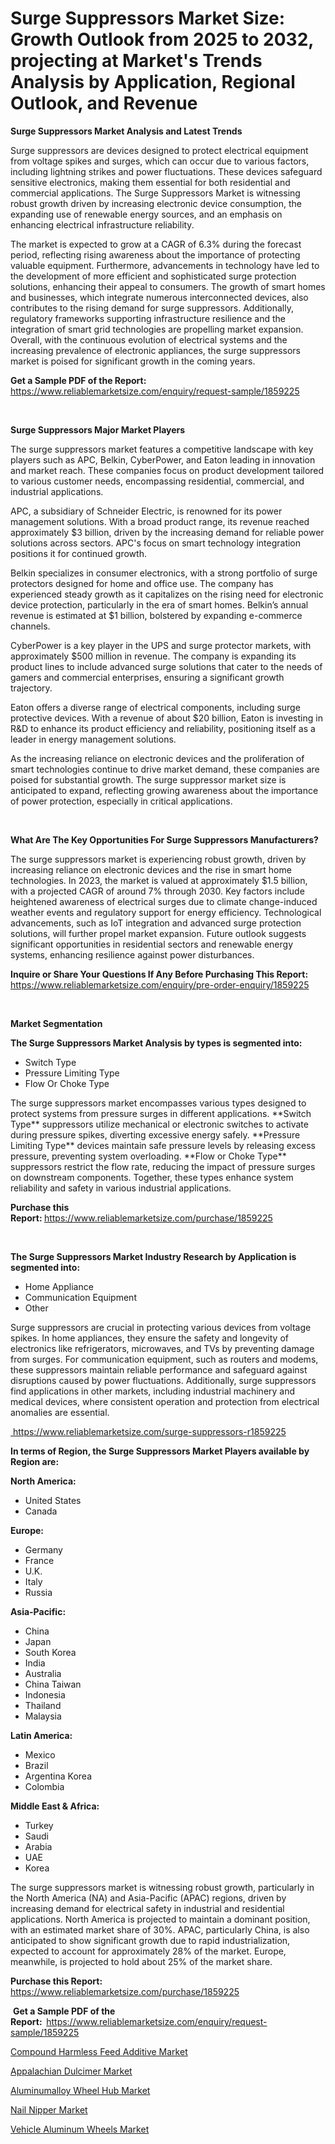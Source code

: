 <p><h1>Surge Suppressors Market Size: Growth Outlook from 2025 to 2032, projecting at Market's Trends Analysis by Application, Regional Outlook, and Revenue</h1></p><p><strong>Surge Suppressors Market Analysis and Latest Trends</strong></p>
<p><p>Surge suppressors are devices designed to protect electrical equipment from voltage spikes and surges, which can occur due to various factors, including lightning strikes and power fluctuations. These devices safeguard sensitive electronics, making them essential for both residential and commercial applications. The Surge Suppressors Market is witnessing robust growth driven by increasing electronic device consumption, the expanding use of renewable energy sources, and an emphasis on enhancing electrical infrastructure reliability.</p><p>The market is expected to grow at a CAGR of 6.3% during the forecast period, reflecting rising awareness about the importance of protecting valuable equipment. Furthermore, advancements in technology have led to the development of more efficient and sophisticated surge protection solutions, enhancing their appeal to consumers. The growth of smart homes and businesses, which integrate numerous interconnected devices, also contributes to the rising demand for surge suppressors. Additionally, regulatory frameworks supporting infrastructure resilience and the integration of smart grid technologies are propelling market expansion. Overall, with the continuous evolution of electrical systems and the increasing prevalence of electronic appliances, the surge suppressors market is poised for significant growth in the coming years.</p></p>
<p><strong>Get a Sample PDF of the Report:&nbsp;</strong> <a href="https://www.reliablemarketsize.com/enquiry/request-sample/1859225?utm_campaign=1898&utm_medium=2&utm_source=Github&utm_content=ia&utm_term=05022025&utm_id=surge-suppressors">https://www.reliablemarketsize.com/enquiry/request-sample/1859225</a></p>
<p>&nbsp;</p>
<p><strong>Surge Suppressors Major Market Players</strong></p>
<p><p>The surge suppressors market features a competitive landscape with key players such as APC, Belkin, CyberPower, and Eaton leading in innovation and market reach. These companies focus on product development tailored to various customer needs, encompassing residential, commercial, and industrial applications.</p><p>APC, a subsidiary of Schneider Electric, is renowned for its power management solutions. With a broad product range, its revenue reached approximately $3 billion, driven by the increasing demand for reliable power solutions across sectors. APC's focus on smart technology integration positions it for continued growth.</p><p>Belkin specializes in consumer electronics, with a strong portfolio of surge protectors designed for home and office use. The company has experienced steady growth as it capitalizes on the rising need for electronic device protection, particularly in the era of smart homes. Belkin’s annual revenue is estimated at $1 billion, bolstered by expanding e-commerce channels.</p><p>CyberPower is a key player in the UPS and surge protector markets, with approximately $500 million in revenue. The company is expanding its product lines to include advanced surge solutions that cater to the needs of gamers and commercial enterprises, ensuring a significant growth trajectory.</p><p>Eaton offers a diverse range of electrical components, including surge protective devices. With a revenue of about $20 billion, Eaton is investing in R&D to enhance its product efficiency and reliability, positioning itself as a leader in energy management solutions.</p><p>As the increasing reliance on electronic devices and the proliferation of smart technologies continue to drive market demand, these companies are poised for substantial growth. The surge suppressor market size is anticipated to expand, reflecting growing awareness about the importance of power protection, especially in critical applications.</p></p>
<p>&nbsp;</p>
<p><strong>What Are The Key Opportunities For Surge Suppressors Manufacturers?</strong></p>
<p><p>The surge suppressors market is experiencing robust growth, driven by increasing reliance on electronic devices and the rise in smart home technologies. In 2023, the market is valued at approximately $1.5 billion, with a projected CAGR of around 7% through 2030. Key factors include heightened awareness of electrical surges due to climate change-induced weather events and regulatory support for energy efficiency. Technological advancements, such as IoT integration and advanced surge protection solutions, will further propel market expansion. Future outlook suggests significant opportunities in residential sectors and renewable energy systems, enhancing resilience against power disturbances.</p></p>
<p><strong>Inquire or Share Your Questions If Any Before Purchasing This Report:</strong> <a href="https://www.reliablemarketsize.com/enquiry/pre-order-enquiry/1859225?utm_campaign=1898&utm_medium=2&utm_source=Github&utm_content=ia&utm_term=05022025&utm_id=surge-suppressors">https://www.reliablemarketsize.com/enquiry/pre-order-enquiry/1859225</a></p>
<p>&nbsp;</p>
<p><strong>Market Segmentation</strong></p>
<p><strong>The Surge Suppressors Market Analysis by types is segmented into:</strong></p>
<p><ul><li>Switch Type</li><li>Pressure Limiting Type</li><li>Flow Or Choke Type</li></ul></p>
<p><p>The surge suppressors market encompasses various types designed to protect systems from pressure surges in different applications. **Switch Type** suppressors utilize mechanical or electronic switches to activate during pressure spikes, diverting excessive energy safely. **Pressure Limiting Type** devices maintain safe pressure levels by releasing excess pressure, preventing system overloading. **Flow or Choke Type** suppressors restrict the flow rate, reducing the impact of pressure surges on downstream components. Together, these types enhance system reliability and safety in various industrial applications.</p></p>
<p><strong>Purchase this Report:&nbsp;</strong><a href="https://www.reliablemarketsize.com/purchase/1859225?utm_campaign=1898&utm_medium=2&utm_source=Github&utm_content=ia&utm_term=05022025&utm_id=surge-suppressors">https://www.reliablemarketsize.com/purchase/1859225</a></p>
<p>&nbsp;</p>
<p><strong>The Surge Suppressors Market Industry Research by Application is segmented into:</strong></p>
<p><ul><li>Home Appliance</li><li>Communication Equipment</li><li>Other</li></ul></p>
<p><p>Surge suppressors are crucial in protecting various devices from voltage spikes. In home appliances, they ensure the safety and longevity of electronics like refrigerators, microwaves, and TVs by preventing damage from surges. For communication equipment, such as routers and modems, these suppressors maintain reliable performance and safeguard against disruptions caused by power fluctuations. Additionally, surge suppressors find applications in other markets, including industrial machinery and medical devices, where consistent operation and protection from electrical anomalies are essential.</p></p>
<p><a href="https://www.reliablemarketsize.com/surge-suppressors-r1859225?utm_campaign=1898&utm_medium=2&utm_source=Github&utm_content=ia&utm_term=05022025&utm_id=surge-suppressors">&nbsp;https://www.reliablemarketsize.com/surge-suppressors-r1859225</a></p>
<p><strong>In terms of Region, the Surge Suppressors Market Players available by Region are:</strong></p>
<p>
    <p> <strong> North America: </strong>
        <ul>
            <li>United States</li>
            <li>Canada</li>
        </ul>
        </p> 
    <p> <strong> Europe: </strong>
        <ul>
            <li>Germany</li>
            <li>France</li>
            <li>U.K.</li>
            <li>Italy</li>
            <li>Russia</li>
        </ul>
        </p> 
    <p> <strong> Asia-Pacific: </strong>
        <ul>
            <li>China</li>
            <li>Japan</li>
            <li>South Korea</li>
            <li>India</li>
            <li>Australia</li>
            <li>China Taiwan</li>
            <li>Indonesia</li>
            <li>Thailand</li>
            <li>Malaysia</li>
        </ul>
        </p> 
    <p> <strong> Latin America: </strong>
        <ul>
            <li>Mexico</li>
            <li>Brazil</li>
            <li>Argentina Korea</li>
            <li>Colombia</li>
        </ul>
        </p> 
    <p> <strong> Middle East & Africa: </strong>
        <ul>
            <li>Turkey</li>
            <li>Saudi</li>
            <li>Arabia</li>
            <li>UAE</li>
            <li>Korea</li>
        </ul>
    </p>
    </p>
<p><p>The surge suppressors market is witnessing robust growth, particularly in the North America (NA) and Asia-Pacific (APAC) regions, driven by increasing demand for electrical safety in industrial and residential applications. North America is projected to maintain a dominant position, with an estimated market share of 30%. APAC, particularly China, is also anticipated to show significant growth due to rapid industrialization, expected to account for approximately 28% of the market. Europe, meanwhile, is projected to hold about 25% of the market share.</p></p>
<p><strong>Purchase this Report: </strong><a href="https://www.reliablemarketsize.com/purchase/1859225?utm_campaign=1898&utm_medium=2&utm_source=Github&utm_content=ia&utm_term=05022025&utm_id=surge-suppressors">https://www.reliablemarketsize.com/purchase/1859225</a></p>
<p>&nbsp;<strong>Get a Sample PDF of the Report:&nbsp;&nbsp;</strong><a href="https://www.reliablemarketsize.com/enquiry/request-sample/1859225?utm_campaign=1898&utm_medium=2&utm_source=Github&utm_content=ia&utm_term=05022025&utm_id=surge-suppressors">https://www.reliablemarketsize.com/enquiry/request-sample/1859225</a></p>
<p><strong></strong></p>
<p><p><a href="https://www.linkedin.com/pulse/compound-harmless-feed-additive-market-taking-off-growth-9at7e?utm_campaign=1898&utm_medium=2&utm_source=Github&utm_content=ia&utm_term=05022025&utm_id=surge-suppressors">Compound Harmless Feed Additive Market</a></p><p><a href="https://github.com/briandahm87/Market-Research-Report-List-1/blob/main/appalachian-dulcimer-market.md?utm_campaign=1898&utm_medium=2&utm_source=Github&utm_content=ia&utm_term=05022025&utm_id=surge-suppressors">Appalachian Dulcimer Market</a></p><p><a href="https://www.linkedin.com/pulse/market-revenue-growth-forecast-aluminumalloy-wheel-hub-89-y4s4f?utm_campaign=1898&utm_medium=2&utm_source=Github&utm_content=ia&utm_term=05022025&utm_id=surge-suppressors">Aluminumalloy Wheel Hub Market</a></p><p><a href="https://github.com/muhjanaidu/Market-Research-Report-List-1/blob/main/nail-nipper-market.md?utm_campaign=1898&utm_medium=2&utm_source=Github&utm_content=ia&utm_term=05022025&utm_id=surge-suppressors">Nail Nipper Market</a></p><p><a href="https://www.linkedin.com/pulse/vehicle-aluminum-wheels-market-shifts-strategic-analysis-o5a4f?utm_campaign=1898&utm_medium=2&utm_source=Github&utm_content=ia&utm_term=05022025&utm_id=surge-suppressors">Vehicle Aluminum Wheels Market</a></p></p>